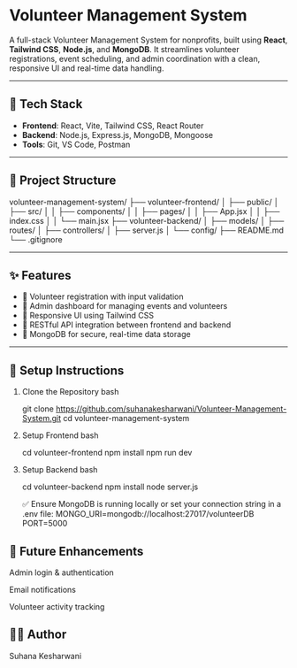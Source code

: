 # Volunteer Management System

A full-stack Volunteer Management System for nonprofits, built using **React**, **Tailwind CSS**, **Node.js**, and **MongoDB**. It streamlines volunteer registrations, event scheduling, and admin coordination with a clean, responsive UI and real-time data handling.

---

## 🚀 Tech Stack

- **Frontend**: React, Vite, Tailwind CSS, React Router
- **Backend**: Node.js, Express.js, MongoDB, Mongoose
- **Tools**: Git, VS Code, Postman

---

## 📁 Project Structure

volunteer-management-system/ ├── volunteer-frontend/ │ ├── public/ │ ├── src/ │ │ ├── components/ │ │ ├── pages/ │ │ ├── App.jsx │ │ ├── index.css │ │ └── main.jsx ├── volunteer-backend/ │ ├── models/ │ ├── routes/ │ ├── controllers/ │ ├── server.js │ └── config/ ├── README.md └── .gitignore


---

## ✨ Features

- 📝 Volunteer registration with input validation
- 📅 Admin dashboard for managing events and volunteers
- 📱 Responsive UI using Tailwind CSS
- 🔗 RESTful API integration between frontend and backend
- 🔐 MongoDB for secure, real-time data storage

---

## 🔧 Setup Instructions


1. Clone the Repository
    bash

    git clone https://github.com/suhanakesharwani/Volunteer-Management-System.git
    cd volunteer-management-system
2. Setup Frontend
    bash

    cd volunteer-frontend
    npm install
    npm run dev
3. Setup Backend
    bash

    cd volunteer-backend
    npm install
    node server.js

    ✅ Ensure MongoDB is running locally or set your connection string in a .env file:
    MONGO_URI=mongodb://localhost:27017/volunteerDB
    PORT=5000
## 📌 Future Enhancements
Admin login & authentication

Email notifications

Volunteer activity tracking

## 🧑‍💻 Author
Suhana Kesharwani